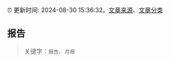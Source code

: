 :alarm_clock: 更新时间: 2024-08-30 15:36:32。[文章来源](/README.md)、[文章分类](/TAGS.md)

## 报告


> 关键字：`报告`、`月报`



